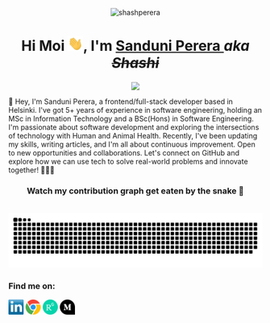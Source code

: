 <p align="center"> <img src="https://komarev.com/ghpvc/?username=shashperera" alt="shashperera"/></p>

<h1 align="center"> Hi Moi <img width="30px" src="https://github.com/shashperera/shashperera/blob/master/socials/gifs/hi.gif">, I'm <a href="https://arsh.dev"> Sanduni Perera </a><i>aka <del>Shashi</i></del></h1>
<p align="center"><img align="center" src="https://github.com/shashperera/shashperera/assets/40666122/408d9c72-d6b9-42d3-8d57-1cc6b71160f9" width="500"/></p>

👋 Hey, I'm Sanduni Perera, a frontend/full-stack developer based in Helsinki. I've got 5+ years of experience in software engineering, holding an MSc in Information Technology and a BSc(Hons) in Software Engineering. I'm passionate about software development and exploring the intersections of technology with Human and Animal Health. Recently, I've been updating my skills, writing articles, and I'm all about continuous improvement.
Open to new opportunities and collaborations. Let's connect on GitHub and explore how we can use tech to solve real-world problems and innovate together! 👩‍💻🚀


<!--img src="https://github-readme-stats.vercel.app/api?username=shashperera&show_icons=true&theme=transparent" width="400"-->
<h3 align="center"> Watch my contribution graph get eaten by the snake 🐍</h3> 


<p align="center">
  <br><img src="https://github.com/shashperera/shashperera/blob/output/github-contribution-grid-snake.svg" width="750px">
</p>

### Find me on: 
<p> <a href="https://www.linkedin.com/in/sanduni-shashipraba-perera-30723a16a/" target="blank"><img align="center" src="https://github.com/shashperera/shashperera/blob/master/socials/transparent-Linkedin-logo-icon.png" alt="" height="30" /></a>
<a href="https://hackathongoddess.wordpress.com/" target="blank"><img align="center" src="https://github.com/shashperera/shashperera/blob/master/socials/chrome.png" alt="" height="30" /></a>
<a href="https://www.researchgate.net/profile/W-Sanduni-Shashipraba-Perera" target="blank"><img align="center" src="https://github.com/shashperera/shashperera/blob/master/socials/researchgate.png" alt="" height="30" /></a>
<a href="https://medium.com/@shashipraba.56" target="blank"><img align="center" src="https://github.com/shashperera/shashperera/blob/master/socials/medium.png" alt="" height="30" /></a>
</p> 
